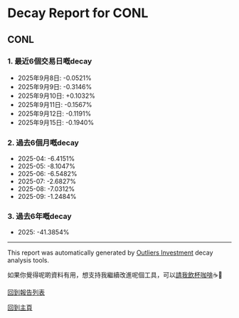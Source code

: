 # Decay Report for CONL

## CONL

### 1. 最近6個交易日嘅decay

- 2025年9月8日: -0.0521%
- 2025年9月9日: -0.3146%
- 2025年9月10日: +0.1032%
- 2025年9月11日: -0.1567%
- 2025年9月12日: -0.1191%
- 2025年9月15日: -0.1940%

### 2. 過去6個月嘅decay

- 2025-04: -6.4151%
- 2025-05: -8.1047%
- 2025-06: -6.5482%
- 2025-07: -2.6827%
- 2025-08: -7.0312%
- 2025-09: -1.2484%

### 3. 過去6年嘅decay

- 2025: -41.3854%

------------------------------
This report was automatically generated by [Outliers Investment](https://outliersecon.github.io/Outliers-Investment/) decay analysis tools.

如果你覺得呢啲資料有用，想支持我繼續改進呢個工具，可以[請我飲杯咖啡](https://buymeacoffee.com/outliersecon)☕🙏

[回到報告列表](https://outliersecon.github.io/Outliers-Investment/reports/reports_public)

[回到主頁](https://outliersecon.github.io/Outliers-Investment/)